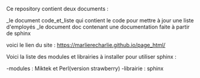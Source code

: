 Ce repository contient deux documents :

_le document code_et_liste qui contient le code pour mettre à jour une liste d'employés
_le document doc contenant une documentation faite à partir de sphinx

voici le lien du site : https://marlierecharlie.github.io/page_html/

Voici la liste des modules et librairies à installer pour utiliser sphinx :

-modules : Miktek et Perl(version strawberry)
-librairie : sphinx
